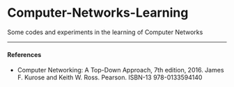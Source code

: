 # Computer-Networks-Learning

Some codes and experiments in the learning of Computer Networks


---
#### References

+ Computer Networking: A Top-Down Approach, 7th edition, 2016. James F. Kurose and Keith W. Ross. Pearson. ISBN-13 978-0133594140
